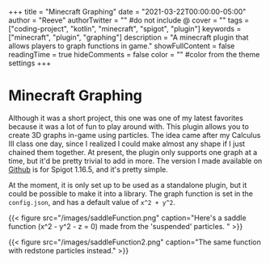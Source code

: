 +++
title = "Minecraft Graphing"
date = "2021-03-22T00:00:00-05:00"
author = "Reeve"
authorTwitter = "" #do not include @
cover = ""
tags = ["coding-project", "kotlin", "minecraft", "spigot", "plugin"]
keywords = ["minecraft", "plugin", "graphing"]
description = "A minecraft plugin that allows players to graph functions in game."
showFullContent = false
readingTime = true
hideComments = false
color = "" #color from the theme settings
+++

# Minecraft Graphing

Although it was a short project, this one was one of my latest favorites because it was a lot of fun to play around with. This plugin allows you to create 3D graphs in-game using particles. The idea came after my Calculus III class one day, since I realized I could make almost any shape if I just chained them together. At present, the plugin only supports one graph at a time, but it'd be pretty trivial to add in more.
The version I made available on [Github](https://github.com/reeve567/MinecraftGraphing) is for Spigot 1.16.5, and it's pretty simple.

At the moment, it is only set up to be used as a standalone plugin, but it could be possible to make it into a library.  The graph function is set in the `config.json`, and has a default value of `x^2 + y^2`.

{{< figure src="/images/saddleFunction.png" caption="Here's a saddle function (x^2 - y^2 - z = 0) made from the 'suspended' particles. " >}}

{{< figure src="/images/saddleFunction2.png" caption="The same function with redstone particles instead." >}}
